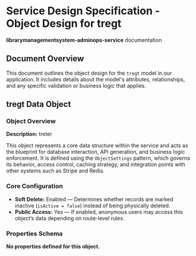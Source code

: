 # Service Design Specification - Object Design for tregt

**librarymanagementsystem-adminops-service** documentation

## Document Overview

This document outlines the object design for the `tregt` model in our application. It includes details about the model's attributes, relationships, and any specific validation or business logic that applies.

## tregt Data Object

### Object Overview

**Description:** treter

This object represents a core data structure within the service and acts as the blueprint for database interaction, API generation, and business logic enforcement.
It is defined using the `ObjectSettings` pattern, which governs its behavior, access control, caching strategy, and integration points with other systems such as Stripe and Redis.

### Core Configuration

- **Soft Delete:** Enabled — Determines whether records are marked inactive (`isActive = false`) instead of being physically deleted.
- **Public Access:** Yes — If enabled, anonymous users may access this object’s data depending on route-level rules.

### Properties Schema

**No properties defined for this object.**
